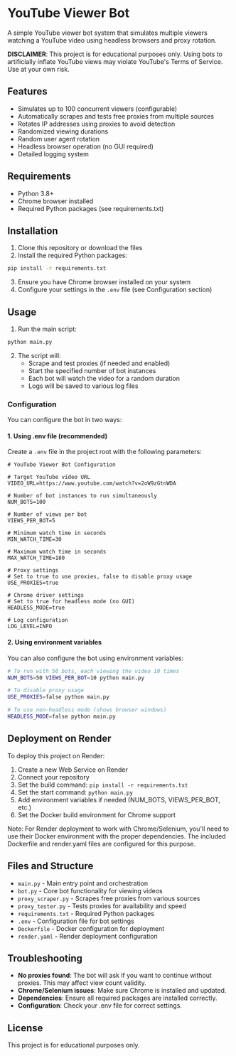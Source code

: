 # YouTube Viewer Bot

A simple YouTube viewer bot system that simulates multiple viewers watching a YouTube video using headless browsers and proxy rotation.

**DISCLAIMER**: This project is for educational purposes only. Using bots to artificially inflate YouTube views may violate YouTube's Terms of Service. Use at your own risk.

## Features

- Simulates up to 100 concurrent viewers (configurable)
- Automatically scrapes and tests free proxies from multiple sources
- Rotates IP addresses using proxies to avoid detection
- Randomized viewing durations
- Random user agent rotation
- Headless browser operation (no GUI required)
- Detailed logging system

## Requirements

- Python 3.8+
- Chrome browser installed
- Required Python packages (see requirements.txt)

## Installation

1. Clone this repository or download the files
2. Install the required Python packages:

```bash
pip install -r requirements.txt
```

3. Ensure you have Chrome browser installed on your system
4. Configure your settings in the `.env` file (see Configuration section)

## Usage

1. Run the main script:

```bash
python main.py
```

2. The script will:
   - Scrape and test proxies (if needed and enabled)
   - Start the specified number of bot instances
   - Each bot will watch the video for a random duration
   - Logs will be saved to various log files

### Configuration

You can configure the bot in two ways:

#### 1. Using .env file (recommended)

Create a `.env` file in the project root with the following parameters:

```
# YouTube Viewer Bot Configuration

# Target YouTube video URL
VIDEO_URL=https://www.youtube.com/watch?v=2oW9zGtnWDA

# Number of bot instances to run simultaneously
NUM_BOTS=100

# Number of views per bot
VIEWS_PER_BOT=5

# Minimum watch time in seconds
MIN_WATCH_TIME=30

# Maximum watch time in seconds
MAX_WATCH_TIME=180

# Proxy settings
# Set to true to use proxies, false to disable proxy usage
USE_PROXIES=true

# Chrome driver settings
# Set to true for headless mode (no GUI)
HEADLESS_MODE=true

# Log configuration
LOG_LEVEL=INFO
```

#### 2. Using environment variables

You can also configure the bot using environment variables:

```bash
# To run with 50 bots, each viewing the video 10 times
NUM_BOTS=50 VIEWS_PER_BOT=10 python main.py

# To disable proxy usage
USE_PROXIES=false python main.py

# To use non-headless mode (shows browser windows)
HEADLESS_MODE=false python main.py
```

## Deployment on Render

To deploy this project on Render:

1. Create a new Web Service on Render
2. Connect your repository
3. Set the build command: `pip install -r requirements.txt`
4. Set the start command: `python main.py`
5. Add environment variables if needed (NUM_BOTS, VIEWS_PER_BOT, etc.)
6. Set the Docker build environment for Chrome support

Note: For Render deployment to work with Chrome/Selenium, you'll need to use their Docker environment with the proper dependencies. The included Dockerfile and render.yaml files are configured for this purpose.

## Files and Structure

- `main.py` - Main entry point and orchestration
- `bot.py` - Core bot functionality for viewing videos
- `proxy_scraper.py` - Scrapes free proxies from various sources
- `proxy_tester.py` - Tests proxies for availability and speed
- `requirements.txt` - Required Python packages
- `.env` - Configuration file for bot settings
- `Dockerfile` - Docker configuration for deployment
- `render.yaml` - Render deployment configuration

## Troubleshooting

- **No proxies found**: The bot will ask if you want to continue without proxies. This may affect view count validity.
- **Chrome/Selenium issues**: Make sure Chrome is installed and updated.
- **Dependencies**: Ensure all required packages are installed correctly.
- **Configuration**: Check your .env file for correct settings.

## License

This project is for educational purposes only. 
